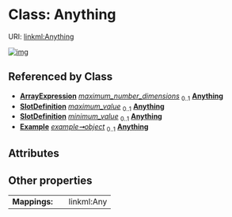 
# Class: Anything



URI: [linkml:Anything](https://w3id.org/linkml/Anything)


[![img](https://yuml.me/diagram/nofunky;dir:TB/class/[SlotDefinition],[Example],[ArrayExpression],[ArrayExpression]++-%20maximum_number_dimensions%200..1>[Anything],[TypeExpression]++-%20maximum_value%200..1>[Anything],[SlotExpression]++-%20maximum_value%200..1>[Anything],[TypeExpression]++-%20minimum_value%200..1>[Anything],[SlotExpression]++-%20minimum_value%200..1>[Anything],[Example]++-%20object%200..1>[Anything],[TypeExpression],[SlotExpression])](https://yuml.me/diagram/nofunky;dir:TB/class/[SlotDefinition],[Example],[ArrayExpression],[ArrayExpression]++-%20maximum_number_dimensions%200..1>[Anything],[TypeExpression]++-%20maximum_value%200..1>[Anything],[SlotExpression]++-%20maximum_value%200..1>[Anything],[TypeExpression]++-%20minimum_value%200..1>[Anything],[SlotExpression]++-%20minimum_value%200..1>[Anything],[Example]++-%20object%200..1>[Anything],[TypeExpression],[SlotExpression])

## Referenced by Class

 *  **[ArrayExpression](ArrayExpression.md)** *[maximum_number_dimensions](maximum_number_dimensions.md)*  <sub>0..1</sub>  **[Anything](Anything.md)**
 *  **[SlotDefinition](SlotDefinition.md)** *[maximum_value](maximum_value.md)*  <sub>0..1</sub>  **[Anything](Anything.md)**
 *  **[SlotDefinition](SlotDefinition.md)** *[minimum_value](minimum_value.md)*  <sub>0..1</sub>  **[Anything](Anything.md)**
 *  **[Example](Example.md)** *[example➞object](value_object.md)*  <sub>0..1</sub>  **[Anything](Anything.md)**

## Attributes


## Other properties

|  |  |  |
| --- | --- | --- |
| **Mappings:** | | linkml:Any |
